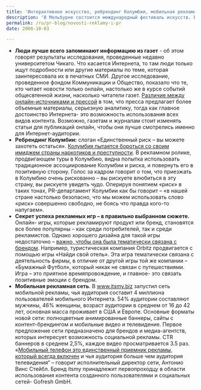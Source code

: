 ```yaml
---
title: 'Интерактивное искусство, ребрендинг Колумбии, мобильная реклама'
description: 'В Мельбурне состоится международный фестиваль искусств. В составе фестиваля планируются интерактивные элементы, в основу которых ляжет то, как художники, фотографы, артисты воспринимают частные истории, образы, звуки. Темы для некоторых произведений искусства будут взяты из реальной жизни – так, например, дуэт актеров ходит по улицам и спрашивает людей, как у них дела. <a href="http://www.theage.com.au/news/entertainment/arts/sensory-stimulation/2008/10/02/1222651228251.html">Если история человека окажется интересной, она станет сюжетом</a> для постановки на сцене, а рекламировать постановку будут сами актеры, причем в старинном стиле -  просто выкрикивая новость на улице. Два фотографа фотографировали и снимали на видеокамеру людей на улицах, что будет использовано затем в видеоинсталляции. Непонятно, правда, что является здесь первичным - цели концептуального искусства, или же способ раскрутки фестиваля.'
permalink: /ru/pr-blog/novosti-reklamy-i-pr
date: 2008-10-03

---
```


<ul>
<li><strong>Люди лучше всего запоминают информацию из газет</strong> - об этом говорят результаты исследования, проведенные недавно университетом Чикаго. Что касается Интернета, то там люди только ищут  подробности или другие материалы по теме, которая заинтересовала их в печатных СМИ. Другое исследование, проведенное фондом Коммуникации и Общество, показало что те, кто читает новости только онлайн, настолько же в курсе событий общесвтенной жизни, насколько читатели газет. <a href="http://aejmc.org/talk/">Различие между онлайн-источниками и прессой</a> в том, что пресса предлагает более объемные материалы, серьезную аналитику, тогда как главное достоинство Интернета- это возможность использования всех видов контента. Возможно, газетам и журналам стоит изменять статьи для публикаций онлайн, чтобы они лучше смотрелись именно для Интернет-аудитории.</li>
<li><strong>Ребрендинг Колумбии:</strong> слоган «Единственный риск – вы можете захотеть остаться». <a href="http://www.worldhum.com/weblog/item/re_branding_colombia_the_only_risk_is_wanting_to_stay_20081002/">Колумбия пытается бороться со своим имиджем страны наркотиков и преступности</a>. В рекламном ролике, продвигающем туры в Колумбию, видна попытка использовать традиционное ассоциирование Колумбии и риска, и повернуть его в позитивную сторону. Голос за кадром говорит о том, что приезжать в Колумбию очень рискованно – вы рискуете влюбиться в эту страну, вы рискуете увидеть чудо. Оперируя понятием «риск» в таких тонах, PR-департамент Колумбии как бы говорит – «в нашей стране настолько безопасно, что мы можем использовать слово «риск» совершенно свободно, не боясь что правда кого-то напугаем». </li>
<li> <strong>Секрет успеха рекламных игр – в правильно выбранном сюжете. </strong>Онлайн- игры, которые рекламируют продукт или бренд, становятся все более популярны – как среди потребителей, так и среди рекламистов. Однако хорошего дизайна для такой игры недостаточно – <a href="http://www.sciencedaily.com/releases/2008/10/081002103659.htm">важно, чтобы она была тематически связана с брендом</a>. Например, туристическая компания Orbitz продвигается с помощью игры «Найди свой отель». Эта игра тематически связана с деятельность фирмы, в отличие от другой игры той же компании – «Бумажный Футбол», который никак не связан с путешествиями. Игра – это приятное времяпровождение, и главное-  это связать позитивные эмоции с брендом. </li>
<li><strong>Мобильная  рекламная сеть</strong>. В <a href="http://www.itsmy.biz">www.itsmy.biz</a>  запустил сеть мобильной рекламы, чья аудитория составит 4 миллиона пользователей мобильного Интернета.  54% аудитории составляют мужчины,  46% женщины, возраст аудитории в среднем от 16 до  42 лет, основная масса проживает в США и Европе. Основные форматы новой сети: полноцветные анимированные баннеры, сайты с контент-брендингом и мобильные видео и телевидение. Первое предложение сети предназначено для брендов и медиа-агентств, которых интересует возможность социальной рекламы. CTR баннеров в среднем 2,5%, каждое видео просматривается 3.5 раз. «<a href="http://www.lbszone.com/content/view/3930/2/">Мобильный телефон это единственный приемник рекламы, который всегда включен</a> и чья аудитория больше чем аудитория телевидения“ – говорит исполнительный директор сети, Антонио Винс Стейбл. Бренд itsmy принадлежит первопроходцу в области использования контента созданного пользователями и социальных сетей-  Gofresh GmbH.  </li></ul>

